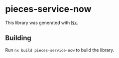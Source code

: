 # pieces-service-now

This library was generated with [Nx](https://nx.dev).

## Building

Run `nx build pieces-service-now` to build the library.
